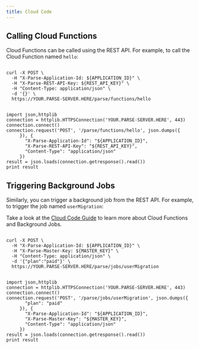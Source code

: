 ```yaml
---
title: Cloud Code
---
```


## Calling Cloud Functions

Cloud Functions can be called using the REST API. For example, to call the Cloud Function named `hello`:

<div class="language-toggle">

<pre><code class="bash">
curl -X POST \
  -H "X-Parse-Application-Id: <span class="custom-parse-server-appid">${APPLICATION_ID}</span>" \
  -H "X-Parse-REST-API-Key: ${REST_API_KEY}" \
  -H "Content-Type: application/json" \
  -d '{}' \
  <span class="custom-parse-server-protocol">https</span>://<span class="custom-parse-server-url">YOUR.PARSE-SERVER.HERE</span><span class="custom-parse-server-mount">/parse/</span>functions/hello
</code></pre>
<pre><code class="python">
import json,httplib
connection = httplib.HTTPSConnection('<span class="custom-parse-server-url">YOUR.PARSE-SERVER.HERE</span>', 443)
connection.connect()
connection.request('POST', '<span class="custom-parse-server-mount">/parse/</span>functions/hello', json.dumps({
     }), {
       "X-Parse-Application-Id": "<span class="custom-parse-server-appid">${APPLICATION_ID}</span>",
       "X-Parse-REST-API-Key": "${REST_API_KEY}",
       "Content-Type": "application/json"
     })
result = json.loads(connection.getresponse().read())
print result
</code></pre>
</div>

##  Triggering Background Jobs

Similarly, you can trigger a background job from the REST API. For example, to trigger the job named `userMigration`:

<div class='tip info'><div>
  Take a look at the <a href="/cloudcode/guide/#cloud-functions">Cloud Code Guide</a> to learn more about Cloud Functions and Background Jobs.
</div></div>

<div class="language-toggle">
<pre><code class="bash">
curl -X POST \
  -H "X-Parse-Application-Id: <span class="custom-parse-server-appid">${APPLICATION_ID}</span>" \
  -H "X-Parse-Master-Key: ${MASTER_KEY}" \
  -H "Content-Type: application/json" \
  -d '{"plan":"paid"}' \
  <span class="custom-parse-server-protocol">https</span>://<span class="custom-parse-server-url">YOUR.PARSE-SERVER.HERE</span><span class="custom-parse-server-mount">/parse/</span>jobs/userMigration
</code></pre>
<pre><code class="python">
import json,httplib
connection = httplib.HTTPSConnection('<span class="custom-parse-server-url">YOUR.PARSE-SERVER.HERE</span>', 443)
connection.connect()
connection.request('POST', '<span class="custom-parse-server-mount">/parse/</span>jobs/userMigration', json.dumps({
       "plan": "paid"
     }), {
       "X-Parse-Application-Id": "<span class="custom-parse-server-appid">${APPLICATION_ID}</span>",
       "X-Parse-Master-Key": "${MASTER_KEY}",
       "Content-Type": "application/json"
     })
result = json.loads(connection.getresponse().read())
print result
</code></pre>
</div>
